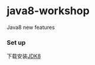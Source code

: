 java8-workshop
==============

Java8 new features

### Set up
下载安装[JDK8](https://jdk8.java.net/download.html)